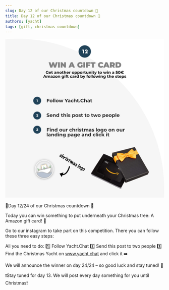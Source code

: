 ```yaml
---
slug: Day 12 of our Christmas countdown 🎄
title: Day 12 of our Christmas countdown 🎄
authors: [yacht]
tags: [gift, christmas countdown]
---
```


![Gift Card](Day12Linkedin.png)

🎅Day 12/24 of our Christmas countdown 🎄

Today you can win something to put underneath your Christmas tree: A Amazon gift card! 🎉

Go to our instagram to take part on this competition. There you can follow these three easy steps:

All you need to do:
1️⃣ Follow Yacht.Chat
2️⃣ Send this post to two people
3️⃣ Find the Christmas Yacht on www.yacht.chat and click it ➡️

We will announce the winner on day 24/24 – so good luck and stay tuned! 😬

❗️Stay tuned for day 13. We will post every day something for you until Christmas❗️ 
